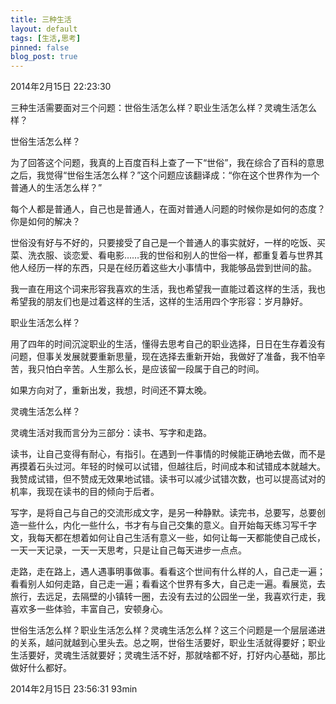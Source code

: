```yaml
---
title: 三种生活
layout: default
tags: [生活,思考]
pinned: false
blog_post: true
---
```


2014年2月15日 22:23:30

三种生活需要面对三个问题：世俗生活怎么样？职业生活怎么样？灵魂生活怎么样？

世俗生活怎么样？

为了回答这个问题，我真的上百度百科上查了一下“世俗”，我在综合了百科的意思之后，我觉得“世俗生活怎么样？”这个问题应该翻译成：“你在这个世界作为一个普通人的生活怎么样？”

每个人都是普通人，自己也是普通人，在面对普通人问题的时候你是如何的态度？你是如何的解决？

世俗没有好与不好的，只要接受了自己是一个普通人的事实就好，一样的吃饭、买菜、洗衣服、谈恋爱、看电影……我的世俗和别人的世俗一样，都重复着与世界其他人经历一样的东西，只是在经历着这些大小事情中，我能够品尝到世间的盐。

我一直在用这个词来形容我喜欢的生活，我也希望我一直能过着这样的生活，我也希望我的朋友们也是过着这样的生活，这样的生活用四个字形容：岁月静好。

职业生活怎么样？

用了四年的时间沉淀职业的生活，懂得去思考自己的职业选择，日日在生存着没有问题，但事关发展就要重新思量，现在选择去重新开始，我做好了准备，我不怕辛苦，我只怕白辛苦。人生那么长，是应该留一段属于自己的时间。

如果方向对了，重新出发，我想，时间还不算太晚。

灵魂生活怎么样？

灵魂生活对我而言分为三部分：读书、写字和走路。

读书，让自己变得有耐心，有指引。在遇到一件事情的时候能正确地去做，而不是再摸着石头过河。年轻的时候可以试错，但越往后，时间成本和试错成本就越大。我赞成试错，但不赞成无效果地试错。读书可以减少试错次数，也可以提高试对的机率，我现在读书的目的倾向于后者。

写字，是将自己与自己的交流形成文字，是另一种静默。读完书，总要写，总要创造一些什么，内化一些什么，书才有与自己交集的意义。自开始每天练习写千字文，我每天都在想着如何让自己生活有意义一些，如何让每一天都能使自己成长，一天一天记录，一天一天思考，只是让自己每天进步一点点。

走路，走在路上，遇人遇事明事做事。看看这个世间有什么样的人，自己走一遍；看看别人如何走路，自己走一遍；看看这个世界有多大，自己走一遍。看展览，去旅行，去远足，去隔壁的小镇转一圈，去没有去过的公园坐一坐，我喜欢行走，我喜欢多一些体验，丰富自己，安顿身心。

世俗生活怎么样？职业生活怎么样？灵魂生活怎么样？这三个问题是一个层层递进的关系，越问就越到心里头去。总之啊，世俗生活要好，职业生活就得要好；职业生活要好，灵魂生活就要好；灵魂生活不好，那就啥都不好，打好内心基础，那比做好什么都好。

2014年2月15日 23:56:31 93min
